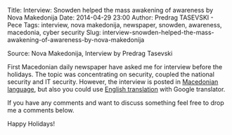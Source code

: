 Title: Interview: Snowden helped the mass awakening of awareness by Nova Makedonija
Date: 2014-04-29 23:00
Author: Predrag TASEVSKI - Pece
Tags: interview, nova makedonija, newspaper, snowden, awareness, macedonia, cyber security
Slug: interview-snowden-helped-the-mass-awakening-of-awareness-by-nova-makedonija

Source: Nova Makedonija, Interview by Predrag Tasevski

</p>

First Macedonian daily newspaper have asked me for interview before the
holidays. The topic was concentrating on security, coupled the national
security and IT security. However, the interview is posted in
[Macedonian
language](http://www.novamakedonija.com.mk/NewsDetal.asp?vest=4291475063&amp;id=51&amp;prilog=0&amp;setIzdanie=23162),
but also you could use [English
translation](http://translate.google.com/translate?sl=mk&amp;tl=en&amp;js=y&amp;prev=_t&amp;hl=en&amp;ie=UTF-8&amp;u=http%3A%2F%2Fwww.novamakedonija.com.mk%2FNewsDetal.asp%3Fvest%3D4291475063%26id%3D51%26prilog%3D0%26setIzdanie%3D23162&amp;edit-text=)
with Google translator.

</p>

If you have any comments and want to discuss something feel free to drop
me a comments below.

</p>

Happy Holidays!

</p>

